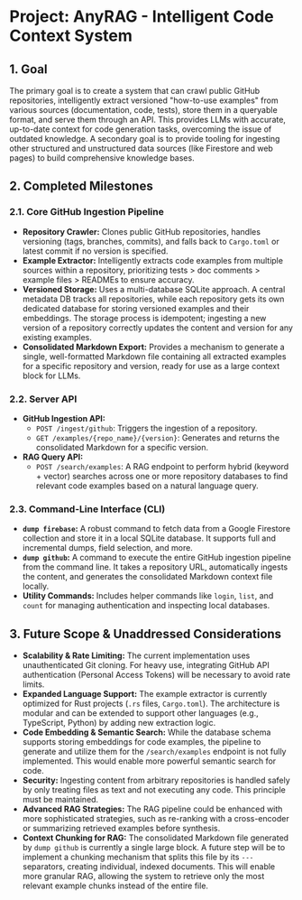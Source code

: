 # Project: AnyRAG - Intelligent Code Context System

## 1. Goal

The primary goal is to create a system that can crawl public GitHub repositories, intelligently extract versioned "how-to-use examples" from various sources (documentation, code, tests), store them in a queryable format, and serve them through an API. This provides LLMs with accurate, up-to-date context for code generation tasks, overcoming the issue of outdated knowledge. A secondary goal is to provide tooling for ingesting other structured and unstructured data sources (like Firestore and web pages) to build comprehensive knowledge bases.

## 2. Completed Milestones

### 2.1. Core GitHub Ingestion Pipeline
- **Repository Crawler:** Clones public GitHub repositories, handles versioning (tags, branches, commits), and falls back to `Cargo.toml` or latest commit if no version is specified.
- **Example Extractor:** Intelligently extracts code examples from multiple sources within a repository, prioritizing tests > doc comments > example files > READMEs to ensure accuracy.
- **Versioned Storage:** Uses a multi-database SQLite approach. A central metadata DB tracks all repositories, while each repository gets its own dedicated database for storing versioned examples and their embeddings. The storage process is idempotent; ingesting a new version of a repository correctly updates the content and version for any existing examples.
- **Consolidated Markdown Export:** Provides a mechanism to generate a single, well-formatted Markdown file containing all extracted examples for a specific repository and version, ready for use as a large context block for LLMs.

### 2.2. Server API
- **GitHub Ingestion API:**
    - `POST /ingest/github`: Triggers the ingestion of a repository.
    - `GET /examples/{repo_name}/{version}`: Generates and returns the consolidated Markdown for a specific version.
- **RAG Query API:**
    - `POST /search/examples`: A RAG endpoint to perform hybrid (keyword + vector) searches across one or more repository databases to find relevant code examples based on a natural language query.

### 2.3. Command-Line Interface (CLI)
- **`dump firebase`:** A robust command to fetch data from a Google Firestore collection and store it in a local SQLite database. It supports full and incremental dumps, field selection, and more.
- **`dump github`:** A command to execute the entire GitHub ingestion pipeline from the command line. It takes a repository URL, automatically ingests the content, and generates the consolidated Markdown context file locally.
- **Utility Commands:** Includes helper commands like `login`, `list`, and `count` for managing authentication and inspecting local databases.

## 3. Future Scope & Unaddressed Considerations

- **Scalability & Rate Limiting:** The current implementation uses unauthenticated Git cloning. For heavy use, integrating GitHub API authentication (Personal Access Tokens) will be necessary to avoid rate limits.
- **Expanded Language Support:** The example extractor is currently optimized for Rust projects (`.rs` files, `Cargo.toml`). The architecture is modular and can be extended to support other languages (e.g., TypeScript, Python) by adding new extraction logic.
- **Code Embedding & Semantic Search:** While the database schema supports storing embeddings for code examples, the pipeline to generate and utilize them for the `/search/examples` endpoint is not fully implemented. This would enable more powerful semantic search for code.
- **Security:** Ingesting content from arbitrary repositories is handled safely by only treating files as text and not executing any code. This principle must be maintained.
- **Advanced RAG Strategies:** The RAG pipeline could be enhanced with more sophisticated strategies, such as re-ranking with a cross-encoder or summarizing retrieved examples before synthesis.
- **Context Chunking for RAG:** The consolidated Markdown file generated by `dump github` is currently a single large block. A future step will be to implement a chunking mechanism that splits this file by its `---` separators, creating individual, indexed documents. This will enable more granular RAG, allowing the system to retrieve only the most relevant example chunks instead of the entire file.